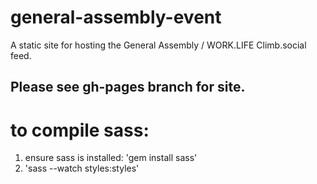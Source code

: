 # general-assembly-event

A static site for hosting the General Assembly / WORK.LIFE Climb.social feed.

## Please see gh-pages branch for site.

# to compile sass:
1. ensure sass is installed: 'gem install sass'
1. 'sass --watch styles:styles'
